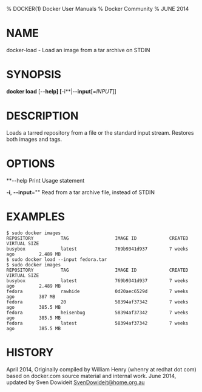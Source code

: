 % DOCKER(1) Docker User Manuals
% Docker Community
% JUNE 2014
# NAME
docker-load - Load an image from a tar archive on STDIN

# SYNOPSIS
**docker load**
[**--help]
[**-i**|**--input**[=*INPUT*]]

# DESCRIPTION

Loads a tarred repository from a file or the standard input stream.
Restores both images and tags.

# OPTIONS

**--help  Print Usage statement

**-i**, **--input**=""
   Read from a tar archive file, instead of STDIN

# EXAMPLES

    $ sudo docker images
    REPOSITORY          TAG                 IMAGE ID            CREATED             VIRTUAL SIZE
    busybox             latest              769b9341d937        7 weeks ago         2.489 MB
    $ sudo docker load --input fedora.tar
    $ sudo docker images
    REPOSITORY          TAG                 IMAGE ID            CREATED             VIRTUAL SIZE
    busybox             latest              769b9341d937        7 weeks ago         2.489 MB
    fedora              rawhide             0d20aec6529d        7 weeks ago         387 MB
    fedora              20                  58394af37342        7 weeks ago         385.5 MB
    fedora              heisenbug           58394af37342        7 weeks ago         385.5 MB
    fedora              latest              58394af37342        7 weeks ago         385.5 MB

# HISTORY
April 2014, Originally compiled by William Henry (whenry at redhat dot com)
based on docker.com source material and internal work.
June 2014, updated by Sven Dowideit <SvenDowideit@home.org.au>
